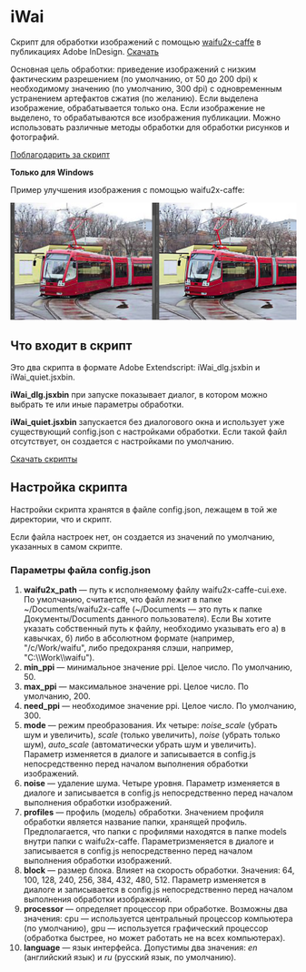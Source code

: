﻿# iWai

Скрипт для обработки изображений с помощью [waifu2x-caffe](https://github.com/lltcggie/waifu2x-caffe/) в публикациях Adobe InDesign. [Скачать](https://github.com/vbatushev/iWai/releases/)

Основная цель обработки: приведение изображений с низким фактическим разрешением (по умолчанию, от 50 до 200 dpi) к необходимому значению (по умолчанию, 300 dpi) с одновременным устранением артефактов сжатия (по желанию). Если выделена изображение, обрабатывается только она. Если изображение не выделено, то обрабатываются все изображения публикации. Можно использовать различные методы обработки для обработки рисунков и фотографий.

[Поблагодарить за скрипт](http://yasobe.ru/na/vbatushev)

**Только для Windows**

Пример улучшения изображения с помощью waifu2x-caffe:

![Sample Image](/assets/image.png)


## Что входит в скрипт

Это два скрипта в формате Adobe Extendscript: iWai_dlg.jsxbin и iWai_quiet.jsxbin.

**iWai_dlg.jsxbin** при запуске показывает диалог, в котором можно выбрать те или иные параметры обработки.

**iWai_quiet.jsxbin** запускается без диалогового окна и использует уже существующий config.json с настройками обработки. Если такой файл отсутствует, он создается с настройками по умолчанию.

[Скачать скрипты](https://github.com/vbatushev/iWai/releases/)


## Настройка скрипта

Настройки скрипта хранятся в файле config.json, лежащем в той же директории, что и скрипт.

Если файла настроек нет, он создается из значений по умолчанию, указанных в самом скрипте.

### Параметры файла config.json

1. **waifu2x_path** — путь к исполняемому файлу waifu2x-caffe-cui.exe. По умолчанию, считается, что файл лежит в папке \~/Documents/waifu2x-caffe (\~/Documents — это путь к папке Документы/Documents данного пользователя). Если Вы хотите указать собственный путь к файлу, необходимо указывать его а) в кавычках, б) либо в абсолютном формате (например, "/c/Work/waifu", либо предохраняя слэши, например, "C:\\\\Work\\\\waifu").
2. **min_ppi** — минимальное значение ppi. Целое число. По умолчанию, 50.
3. **max_ppi** — максимальное значение ppi. Целое число. По умолчанию, 200.
4. **need_ppi** — необходимое значение ppi. Целое число. По умолчанию, 300.
5. **mode** — режим преобразования. Их четыре: *noise_scale* (убрать шум и увеличить), *scale* (только увеличить), *noise* (убрать только шум), *auto_scale* (автоматически убрать шум и увеличить). Параметр изменяется в диалоге и записывается в config.js непосредственно перед началом выполнения обработки изображений.
6. **noise** — удаление шума. Четыре уровня. Параметр изменяется в диалоге и записывается в config.js непосредственно перед началом выполнения обработки изображений.
7. **profiles** — профиль (модель) обработки. Значением профиля обработки является название папки, хранящей профиль. Предполагается, что папки с профилями находятся в папке models внутри папки с waifu2x-caffe. Параметризменяется в диалоге и записывается в config.js непосредственно перед началом выполнения обработки изображений.
8. **block** — размер блока. Влияет на скорость обработки. Значения: 64, 100, 128, 240, 256, 384, 432, 480, 512. Параметр изменяется в диалоге и записывается в config.js непосредственно перед началом выполнения обработки изображений.
9. **processor** — определяет процессор при обработке. Возможны два значения: cpu — используется центральный процессор компьютера (по умолчанию), gpu — используется графический процессор (обработка быстрее, но может работать не на всех компьютерах).
10. **language** — язык интерфейса. Допустимы два значения: *en* (английский язык) и *ru* (русский язык, по умолчанию).
